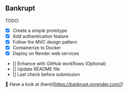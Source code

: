 ## Bankrupt

TODO:
- [x] Create a simple prototype
- [x] Add authentication feature
- [x] Follow the MVC design pattern
- [x] Containerize to Docker
- [x] Deploy on Render web services
- [] Enhance with GitHub workflows (Optional)
- [] Update README file
- [] Last check before submission

:pushpin: Have a look at (here)[https://bankrupt.onrender.com/]!